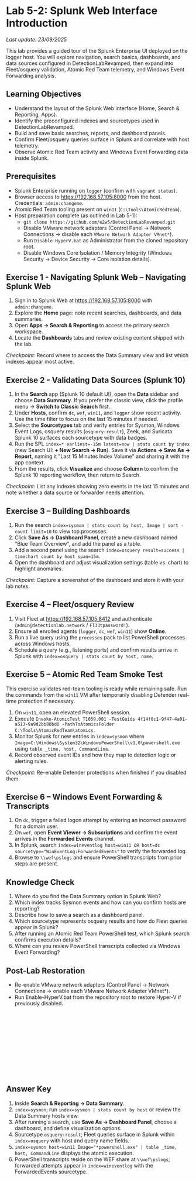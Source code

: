 # Lab 5-2: Splunk Web Interface Introduction

_Last update: 23/09/2025_

This lab provides a guided tour of the Splunk Enterprise UI deployed on the logger host. You will explore navigation, search basics, dashboards, and data sources configured in DetectionLabRevamped, then expand into Fleet/osquery validation, Atomic Red Team telemetry, and Windows Event Forwarding analysis.

## Learning Objectives
- Understand the layout of the Splunk Web interface (Home, Search & Reporting, Apps).
- Identify the preconfigured indexes and sourcetypes used in DetectionLabRevamped.
- Build and save basic searches, reports, and dashboard panels.
- Confirm Fleet/osquery queries surface in Splunk and correlate with host telemetry.
- Observe Atomic Red Team activity and Windows Event Forwarding data inside Splunk.

## Prerequisites
- Splunk Enterprise running on `logger` (confirm with `vagrant status`).
- Browser access to <https://192.168.57.105:8000> from the host. Credentials: `admin:changeme`.
- Atomic Red Team tooling present on `win11` (`C:\Tools\AtomicRedTeam`).
- Host preparation complete (as outlined in Lab 5-1):
  - `git clone https://github.com/e2w5/DetectionLabRevamped.git`
  - Disable VMware network adapters (Control Panel -> Network Connections -> disable each `VMware Network Adapter VMnet*`).
  - Run `Disable-HyperV.bat` as Administrator from the cloned repository root.
  - Disable Windows Core Isolation / Memory Integrity (Windows Security -> Device Security -> Core isolation details).

## Exercise 1 - Navigating Splunk Web – Navigating Splunk Web
1. Sign in to Splunk Web at <https://192.168.57.105:8000> with `admin:changeme`.
2. Explore the **Home** page: note recent searches, dashboards, and data summaries.
3. Open **Apps -> Search & Reporting** to access the primary search workspace.
4. Locate the **Dashboards** tabs and review existing content shipped with the lab.

*Checkpoint:* Record where to access the Data Summary view and list which indexes appear most active.

## Exercise 2 - Validating Data Sources (Splunk 10)
1. In the **Search** app (Splunk 10 default UI), open the **Data** sidebar and choose **Data Summary**. If you prefer the classic view, click the profile menu -> **Switch to Classic Search** first.
2. Under **Hosts**, confirm `dc`, `wef`, `win11`, and `logger` show recent activity. Use the time filter to focus on the last 15 minutes if needed.
3. Select the **Sourcetypes** tab and verify entries for Sysmon, Windows Event Logs, osquery results (`osquery:result`), Zeek, and Suricata. Splunk 10 surfaces each sourcetype with data badges.
4. Run the SPL `index=* earliest=-15m latest=now | stats count by index` (new Search UI: **+ New Search -> Run**). Save it via **Actions -> Save As -> Report**, naming it "Last 15 Minutes Index Volume" and sharing it with the app context.
5. From the results, click **Visualize** and choose **Column** to confirm the Splunk 10 reporting workflow, then return to Search.

*Checkpoint:* List any indexes showing zero events in the last 15 minutes and note whether a data source or forwarder needs attention.

## Exercise 3 – Building Dashboards
1. Run the search `index=sysmon | stats count by host, Image | sort - count limit=10` to view top processes.
2. Click **Save As -> Dashboard Panel**, create a new dashboard named "Blue Team Overview", and add the panel as a table.
3. Add a second panel using the search `index=osquery result=success | timechart count by host span=15m`.
4. Open the dashboard and adjust visualization settings (table vs. chart) to highlight anomalies.

*Checkpoint:* Capture a screenshot of the dashboard and store it with your lab notes.

## Exercise 4 – Fleet/osquery Review
1. Visit Fleet at <https://192.168.57.105:8412> and authenticate (`admin@detectionlab.network` / `Fl33tpassword!`).
2. Ensure all enrolled agents (`logger`, `dc`, `wef`, `win11`) show **Online**.
3. Run a live query using the `processes` pack to list PowerShell processes across Windows hosts.
4. Schedule a query (e.g., listening ports) and confirm results arrive in Splunk with `index=osquery | stats count by host, name`.

## Exercise 5 – Atomic Red Team Smoke Test
This exercise validates red-team tooling is ready while remaining safe. Run the commands from the `win11` VM after temporarily disabling Defender real-time protection if necessary.

1. On `win11`, open an elevated PowerShell session.
2. Execute `Invoke-AtomicTest T1059.001 -TestGuids 4f14f0c1-9f47-4a01-a513-9a9d2bb80bd0 -PathToAtomicsFolder C:\Tools\AtomicRedTeam\atomics`.
3. Monitor Splunk for new entries in `index=sysmon` where `Image=C:\Windows\System32\WindowsPowerShell\v1.0\powershell.exe` using `table _time, host, CommandLine`.
4. Record observed event IDs and how they map to detection logic or alerting rules.

*Checkpoint:* Re-enable Defender protections when finished if you disabled them.

## Exercise 6 – Windows Event Forwarding & Transcripts
1. On `dc`, trigger a failed logon attempt by entering an incorrect password for a domain user.
2. On `wef`, open **Event Viewer -> Subscriptions** and confirm the event arrives in the **Forwarded Events** channel.
3. In Splunk, search `index=wineventlog host=win11 OR host=dc sourcetype="WinEventLog:ForwardedEvents"` to verify the forwarded log.
4. Browse to `\\wef\pslogs` and ensure PowerShell transcripts from prior steps are present.

## Knowledge Check
1. Where do you find the Data Summary option in Splunk Web?
2. Which index tracks Sysmon events and how can you confirm hosts are reporting?
3. Describe how to save a search as a dashboard panel.
4. Which sourcetype represents osquery results and how do Fleet queries appear in Splunk?
5. After running an Atomic Red Team PowerShell test, which Splunk search confirms execution details?
6. Where can you review PowerShell transcripts collected via Windows Event Forwarding?

## Post-Lab Restoration
- Re-enable VMware network adapters (Control Panel -> Network Connections -> enable each VMware Network Adapter VMnet*).
- Run Enable-HyperV.bat from the repository root to restore Hyper-V if previously disabled.

<br />
<br />
<br />
<br />
<br />
<br />
<br />
<br />
<br />
<br />

## Answer Key
1. Inside **Search & Reporting -> Data Summary**.
2. `index=sysmon`; run `index=sysmon | stats count by host` or review the Data Summary hosts view.
3. After running a search, use **Save As -> Dashboard Panel**, choose a dashboard, and define visualization options.
4. Sourcetype `osquery:result`; Fleet queries surface in Splunk within `index=osquery` with host and query name fields.
5. `index=sysmon host=win11 Image="*powershell.exe" | table _time, host, CommandLine` displays the atomic execution.
6. PowerShell transcripts reside on the WEF share at `\\wef\pslogs`; forwarded attempts appear in `index=wineventlog` with the ForwardedEvents sourcetype.

